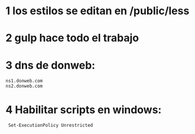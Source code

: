 # 1 los estilos se editan en /public/less

# 2 gulp hace todo el trabajo

# 3 dns de donweb:
    ns1.donweb.com
    ns2.donweb.com

# 4 Habilitar scripts en windows:
     Set-ExecutionPolicy Unrestricted